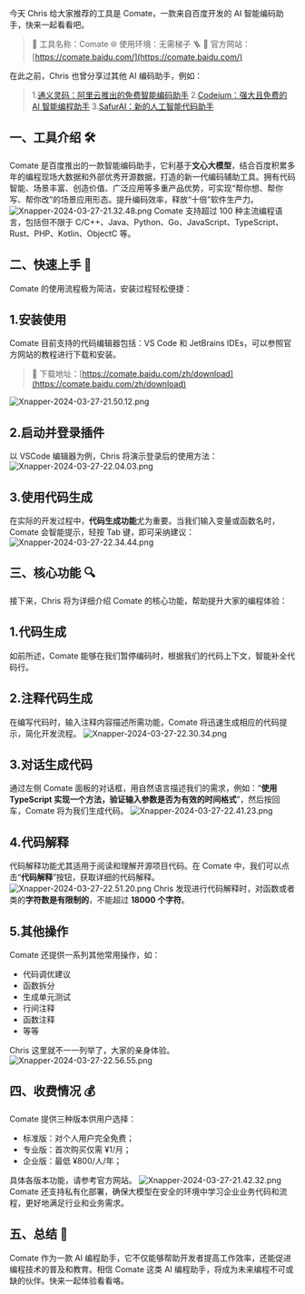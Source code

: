 今天 Chris 给大家推荐的工具是 Comate，一款来自百度开发的 AI 智能编码助手，快来一起看看吧。

> 🌟 工具名称：Comate
> 🌐 使用环境：无需梯子 🪜
> 🔗 官方网站：[https://comate.baidu.com/](https://comate.baidu.com/)

在此之前，Chris 也曾分享过其他 AI 编码助手，例如：

> 1.[通义灵码：阿里云推出的免费智能编码助手](https://mp.weixin.qq.com/s/nfpwqhj5gc_DAtRhLryEmw) 2.[Codeium：强大且免费的 AI 智能编程助手](https://mp.weixin.qq.com/s/3EtQUnq1peEiqUi-zLkObg) 3.[SafurAI：新的人工智能代码助手](https://mp.weixin.qq.com/s/Xn9NaI-oXFE5ta2ZeNefsw)

## 一、工具介绍 🛠️

Comate 是百度推出的一款智能编码助手，它利基于**文心大模型**，结合百度积累多年的编程现场大数据和外部优秀开源数据，打造的新一代编码辅助工具。拥有代码智能、场景丰富、创造价值、广泛应用等多重产品优势，可实现“帮你想、帮你写、帮你改”的场景应用形态。提升编码效率，释放“十倍”软件生产力。
![Xnapper-2024-03-27-21.32.48.png](https://cdn.nlark.com/yuque/0/2024/png/186051/1711546983705-7cac11e6-d592-4087-9fca-07eeb6137260.png#averageHue=%232c4168&clientId=u479f9111-0b6e-4&from=ui&id=u6ca2b4ea&originHeight=1085&originWidth=1854&originalType=binary&ratio=2&rotation=0&showTitle=false&size=852426&status=done&style=none&taskId=u523767fa-f5ee-4bce-9431-7d555c79833&title=)
Comate 支持超过 100 种主流编程语言，包括但不限于 C/C++、Java、Python、Go、JavaScript、TypeScript、Rust、PHP、Kotlin、ObjectC 等。

## 二、快速上手 🚀

Comate 的使用流程极为简洁，安装过程轻松便捷：

## 1.安装使用

Comate 目前支持的代码编辑器包括：VS Code 和 JetBrains IDEs，可以参照官方网站的教程进行下载和安装。

> 🔗 下载地址：[https://comate.baidu.com/zh/download](https://comate.baidu.com/zh/download)

![Xnapper-2024-03-27-21.50.12.png](https://cdn.nlark.com/yuque/0/2024/png/186051/1711547454392-ce47c2bc-6c10-4ba1-a48a-c610f9ec02c9.png#averageHue=%23334b70&clientId=u479f9111-0b6e-4&from=ui&id=gizgX&originHeight=1074&originWidth=1845&originalType=binary&ratio=2&rotation=0&showTitle=false&size=851969&status=done&style=none&taskId=u2eee9b59-bd87-4ced-a03c-c084d547f85&title=)

## 2.启动并登录插件

以 VSCode 编辑器为例，Chris 将演示登录后的使用方法：
![Xnapper-2024-03-27-22.04.03.png](https://cdn.nlark.com/yuque/0/2024/png/186051/1711548274629-cf1e2dfc-128d-4f0b-afdc-7ed5625064c5.png#averageHue=%23274e5d&clientId=u479f9111-0b6e-4&from=ui&id=u0ab52978&originHeight=1124&originWidth=1778&originalType=binary&ratio=2&rotation=0&showTitle=false&size=472421&status=done&style=none&taskId=uebc2c35f-d872-4d6e-a58a-7f34c1b5564&title=)

## 3.使用代码生成

在实际的开发过程中，**代码生成功能**尤为重要。当我们输入变量或函数名时，Comate 会智能提示，轻按 Tab 键，即可采纳建议：
![Xnapper-2024-03-27-22.34.44.png](https://cdn.nlark.com/yuque/0/2024/png/186051/1711550245830-3dad1491-35c7-47b0-a6ae-36de89145f0b.png#averageHue=%23325768&clientId=u479f9111-0b6e-4&from=ui&id=uae25a3fa&originHeight=906&originWidth=1546&originalType=binary&ratio=2&rotation=0&showTitle=false&size=317997&status=done&style=none&taskId=u6aead6a7-8c40-47dc-b7fa-5e93e064358&title=)

## 三、核心功能 🔍

接下来，Chris 将为详细介绍 Comate 的核心功能，帮助提升大家的编程体验：

## 1.代码生成

如前所述，Comate 能够在我们暂停编码时，根据我们的代码上下文，智能补全代码行。

## 2.注释代码生成

在编写代码时，输入注释内容描述所需功能，Comate 将迅速生成相应的代码提示，简化开发流程。
![Xnapper-2024-03-27-22.30.34.png](https://cdn.nlark.com/yuque/0/2024/png/186051/1711550258736-63e39f20-a541-461d-baf8-03e3a15eec6a.png#averageHue=%23315667&clientId=u479f9111-0b6e-4&from=ui&id=uf3eb0f2f&originHeight=896&originWidth=1554&originalType=binary&ratio=2&rotation=0&showTitle=false&size=270245&status=done&style=none&taskId=u98abc271-fffa-4fca-90f4-234c943a660&title=)

## 3.对话生成代码

通过左侧 Comate 面板的对话框，用自然语言描述我们的需求，例如：“**使用 TypeScript 实现一个方法，验证输入参数是否为有效的时间格式**”，然后按回车，Comate 将为我们生成代码。
![Xnapper-2024-03-27-22.41.23.png](https://cdn.nlark.com/yuque/0/2024/png/186051/1711550666094-8f4b17e1-e218-4988-800d-323d979c3906.png#averageHue=%2328505f&clientId=u479f9111-0b6e-4&from=ui&id=uad2dfc38&originHeight=1044&originWidth=1764&originalType=binary&ratio=2&rotation=0&showTitle=false&size=351402&status=done&style=none&taskId=u687c252f-a72d-478c-8630-3f237ca8326&title=)

## 4.代码解释

代码解释功能尤其适用于阅读和理解开源项目代码。在 Comate 中，我们可以点击“**代码解释**”按钮，获取详细的代码解释。
![Xnapper-2024-03-27-22.51.20.png](https://cdn.nlark.com/yuque/0/2024/png/186051/1711551193902-06ea6da2-1bd3-4519-89c9-7b8b7b8c61db.png#averageHue=%232e5462&clientId=u479f9111-0b6e-4&from=ui&id=uc1d0aa61&originHeight=1063&originWidth=1520&originalType=binary&ratio=2&rotation=0&showTitle=false&size=499062&status=done&style=none&taskId=u508dfc14-e354-46e0-ba08-17e7ce2cf73&title=)
Chris 发现进行代码解释时，对函数或者类的**字符数是有限制的**，不能超过 **18000 个字符**。

## 5.其他操作

Comate 还提供一系列其他常用操作，如：

- 代码调优建议
- 函数拆分
- 生成单元测试
- 行间注释
- 函数注释
- 等等

Chris 这里就不一一列举了，大家的亲身体验。
![Xnapper-2024-03-27-22.56.55.png](https://cdn.nlark.com/yuque/0/2024/png/186051/1711551488670-a4b79bce-d455-4d90-9708-745b80f20601.png#averageHue=%232d5361&clientId=u479f9111-0b6e-4&from=ui&id=u9bec5bb5&originHeight=1066&originWidth=1523&originalType=binary&ratio=2&rotation=0&showTitle=false&size=403347&status=done&style=none&taskId=u1243af2d-c441-4a5d-9e35-6b8942b08fd&title=)

## 四、收费情况 💰

Comate 提供三种版本供用户选择：

- 标准版：对个人用户完全免费；
- 专业版：首次购买仅需 ¥1/月；
- 企业版：最低 ¥800/人/年；

具体各版本功能，请参考官方网站。
![Xnapper-2024-03-27-21.42.32.png](https://cdn.nlark.com/yuque/0/2024/png/186051/1711546982852-4473749a-7d6b-484f-ae47-ec519a317174.png#averageHue=%23305175&clientId=u479f9111-0b6e-4&from=ui&id=T6KiB&originHeight=997&originWidth=1836&originalType=binary&ratio=2&rotation=0&showTitle=false&size=703988&status=done&style=none&taskId=u9da3edaf-682f-4f33-a559-a5c752cadac&title=)
Comate 还支持私有化部署，确保大模型在安全的环境中学习企业业务代码和流程，更好地满足行业和业务需求。

## 五、总结 📝

Comate 作为一款 AI 编程助手，它不仅能够帮助开发者提高工作效率，还能促进编程技术的普及和教育。相信 Comate 这类 AI 编程助手，将成为未来编程不可或缺的伙伴。快来一起体验看看咯。
